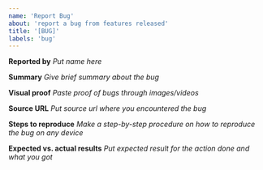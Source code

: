 ```yaml
---
name: 'Report Bug'
about: 'report a bug from features released'
title: '[BUG]'
labels: 'bug'
---
```


**Reported by**
_Put name here_

**Summary**
_Give brief summary about the bug_

**Visual proof**
_Paste proof of bugs through images/videos_

**Source URL**
_Put source url where you encountered the bug_

**Steps to reproduce**
_Make a step-by-step procedure on how to reproduce the bug on any device_

**Expected vs. actual results**
_Put expected result for the action done and what you got_
